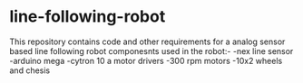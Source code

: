# line-following-robot
This repository contains code and other requirements for a analog sensor based line following robot
componesnts used in the robot:-
-nex line sensor
-arduino mega
-cytron 10 a motor drivers
-300 rpm motors
-10x2 wheels and chesis
